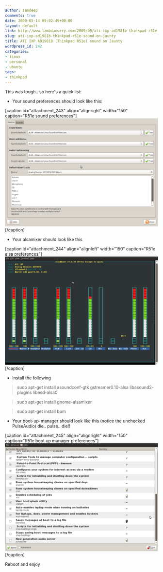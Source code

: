 ```yaml
---
author: sandeep
comments: true
date: 2009-05-14 09:02:49+00:00
layout: default
link: http://www.lambdacurry.com/2009/05/ati-ixp-ad1981b-thinkpad-r51e-sound-on-jaunty/
slug: ati-ixp-ad1981b-thinkpad-r51e-sound-on-jaunty
title: ATI IXP AD1981B (Thinkpad R51e) sound on Jaunty
wordpress_id: 242
categories:
- linux
- personal
- ubuntu
tags:
- thinkpad
---
```


This was tough.. so here's a quick list:



	
  * Your sound preferences should look like this:


[caption id="attachment_243" align="alignright" width="150" caption="R51e sound preferences"][![R51e sound preferences](/wp-content/uploads/2009/05/screenshot-sound-preferences.png?w=150)](/wp-content/uploads/2009/05/screenshot-sound-preferences.png)[/caption]



	
  * Your alsamixer should look like this


[caption id="attachment_244" align="alignleft" width="150" caption="R51e alsa preferences"][![R51e alsa preferences](/wp-content/uploads/2009/05/screenshot-alsa.png?w=150)](/wp-content/uploads/2009/05/screenshot-alsa.png)[/caption]
	  
	  
	  
	  
	  
	  
	  
	  




	
  * Install the following




<blockquote>sudo apt-get install asoundconf-gtk gstreamer0.10-alsa libasound2-plugins libesd-alsa0</blockquote>




<blockquote>sudo apt-get install gnome-alsamixer</blockquote>




<blockquote>sudo apt-get install bum</blockquote>





	
  * Your boot-up-manager should look like this (notice the unchecked PulseAudio) die.. pulse.. die!!


[caption id="attachment_245" align="alignright" width="150" caption="R51e boot up manager preferences"][![R51e boot up manager preferences](/wp-content/uploads/2009/05/screenshot-boot-up-manager.png?w=150)](/wp-content/uploads/2009/05/screenshot-boot-up-manager.png)[/caption]

Reboot and enjoy
